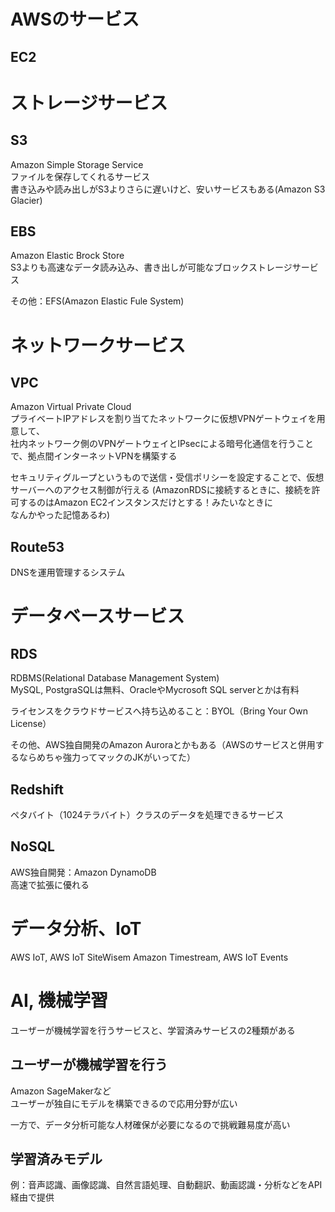 # AWSのサービス

## EC2

# ストレージサービス

## S3
Amazon Simple Storage Service  
ファイルを保存してくれるサービス  
書き込みや読み出しがS3よりさらに遅いけど、安いサービスもある(Amazon S3 Glacier)

## EBS
Amazon Elastic Brock Store  
S3よりも高速なデータ読み込み、書き出しが可能なブロックストレージサービス

その他：EFS(Amazon Elastic Fule System)

# ネットワークサービス

## VPC
Amazon Virtual Private Cloud  
プライベートIPアドレスを割り当てたネットワークに仮想VPNゲートウェイを用意して、  
社内ネットワーク側のVPNゲートウェイとIPsecによる暗号化通信を行うことで、拠点間インターネットVPNを構築する

セキュリティグループというもので送信・受信ポリシーを設定することで、仮想サーバーへのアクセス制御が行える
(AmazonRDSに接続するときに、接続を許可するのはAmazon EC2インスタンスだけとする！みたいなときに  
なんかやった記憶あるわ)

## Route53
DNSを運用管理するシステム

# データベースサービス

## RDS
RDBMS(Relational Database Management System)  
MySQL, PostgraSQLは無料、OracleやMycrosoft SQL serverとかは有料  

ライセンスをクラウドサービスへ持ち込めること：BYOL（Bring Your Own License）  

その他、AWS独自開発のAmazon Auroraとかもある（AWSのサービスと併用するならめちゃ強力ってマックのJKがいってた）  

## Redshift
ペタバイト（1024テラバイト）クラスのデータを処理できるサービス  

## NoSQL
AWS独自開発：Amazon DynamoDB  
高速で拡張に優れる

# データ分析、IoT

AWS IoT, AWS IoT SiteWisem Amazon Timestream, AWS IoT Events  

# AI, 機械学習

ユーザーが機械学習を行うサービスと、学習済みサービスの2種類がある

## ユーザーが機械学習を行う

Amazon SageMakerなど  
ユーザーが独自にモデルを構築できるので応用分野が広い  

一方で、データ分析可能な人材確保が必要になるので挑戦難易度が高い

## 学習済みモデル
例：音声認識、画像認識、自然言語処理、自動翻訳、動画認識・分析などをAPI経由で提供  

